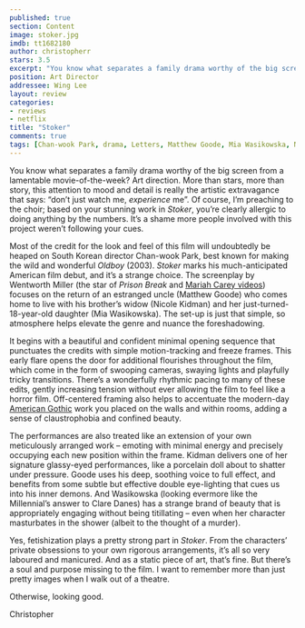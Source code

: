 ```yaml
---
published: true
section: Content
image: stoker.jpg
imdb: tt1682180
author: christopherr
stars: 3.5
excerpt: "You know what separates a family drama worthy of the big screen from a lamentable movie-of-the-week?  Art direction.  More than stars, more than story, this attention to mood and detail is really the artistic extravagance that says: &ldquo;don&rsquo;t just watch me, <em>experience</em> me&rdquo;. Of course, I&rsquo;m preaching to the choir; based on your stunning work in <em>Stoker</em>, you&rsquo;re clearly allergic to doing anything by the numbers.  It&rsquo;s a shame more people involved with this project weren&rsquo;t following your cues."
position: Art Director
addressee: Wing Lee
layout: review
categories:
- reviews
- netflix
title: "Stoker"
comments: true
tags: [Chan-wook Park, drama, Letters, Matthew Goode, Mia Wasikowska, Nicole Kidman, thriller, Wentworth Miller]
---
```

<p>You know what separates a family drama worthy of the big screen from a lamentable movie-of-the-week?  Art direction.  More than stars, more than story, this attention to mood and detail is really the artistic extravagance that says: &ldquo;don&rsquo;t just watch me, <em>experience</em> me&rdquo;. Of course, I&rsquo;m preaching to the choir; based on your stunning work in <em>Stoker</em>, you&rsquo;re clearly allergic to doing anything by the numbers.  It&rsquo;s a shame more people involved with this project weren&rsquo;t following your cues.</p>
<p>Most of the credit for the look and feel of this film will undoubtedly be heaped on South Korean director Chan-wook Park, best known for making the wild and wonderful <em>Oldboy </em>(2003).  <em>Stoker</em> marks his much-anticipated American film debut, and it&rsquo;s a strange choice. The screenplay by Wentworth Miller (the star of <em>Prison Break </em>and <a href="http://www.contactmusic.com/news/wentworth-miller-i-owe-my-success-to-mariah-carey_1044544">Mariah Carey videos</a>) focuses on the return of an estranged uncle (Matthew Goode) who comes home to live with his brother&rsquo;s widow (Nicole Kidman) and her just-turned-18-year-old daughter (Mia Wasikowska). The set-up is just that simple, so atmosphere helps elevate the genre and nuance the foreshadowing.</p>
<p>It begins with a beautiful and confident minimal opening sequence that punctuates the credits with simple motion-tracking and freeze frames. This early flare opens the door for additional flourishes throughout the film, which come in the form of swooping cameras, swaying lights and playfully tricky transitions. There&rsquo;s a wonderfully rhythmic pacing to many of these edits, gently increasing tension without ever allowing the film to feel like a horror film. Off-centered framing also helps to accentuate the modern-day <a href="http://en.wikipedia.org/wiki/American_Gothic">American Gothic</a> work you placed on the walls and within rooms, adding a sense of claustrophobia and confined beauty.</p>
<p>The performances are also treated like an extension of your own meticulously arranged work &ndash; emoting with minimal energy and precisely occupying each new position within the frame. Kidman delivers one of her signature glassy-eyed performances, like a porcelain doll about to shatter under pressure. Goode uses his deep, soothing voice to full effect, and benefits from some subtle but effective double eye-lighting that cues us into his inner demons. And Wasikowska (looking evermore like the Millennial&rsquo;s answer to Clare Danes) has a strange brand of beauty that is appropriately engaging without being titillating &ndash; even when her character masturbates in the shower (albeit to the thought of a murder).</p>
<p>Yes, fetishization plays a pretty strong part in <em>Stoker</em>. From the characters&rsquo; private obsessions to your own rigorous arrangements, it&rsquo;s all so very laboured and manicured. And as a static piece of art, that&rsquo;s fine. But there&rsquo;s a soul and purpose missing to the film. I want to remember more than just pretty images when I walk out of a theatre.</p>
<p>Otherwise, looking good.</p>
<p>Christopher</p>
